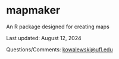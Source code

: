 # mapmaker

An R package designed for creating maps

Last updated: August 12, 2024

Questions/Comments: kowalewski@ufl.edu
